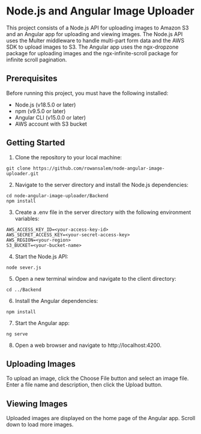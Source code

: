 # Node.js and Angular Image Uploader
This project consists of a Node.js API for uploading images to Amazon S3 and an Angular app for uploading and viewing images. The Node.js API uses the Multer middleware to handle multi-part form data and the AWS SDK to upload images to S3. The Angular app uses the ngx-dropzone package for uploading images and the ngx-infinite-scroll package for infinite scroll pagination.

## Prerequisites
Before running this project, you must have the following installed:
- Node.js (v18.5.0 or later)
- npm (v9.5.0 or later)
- Angular CLI (v15.0.0 or later)
- AWS account with S3 bucket
## Getting Started
1. Clone the repository to your local machine:
```
git clone https://github.com/rowansalem/node-angular-image-uploader.git
```
2. Navigate to the server directory and install the Node.js dependencies:

```
cd node-angular-image-uploader/Backend
npm install
```
3. Create a .env file in the server directory with the following environment variables:

```
AWS_ACCESS_KEY_ID=<your-access-key-id>
AWS_SECRET_ACCESS_KEY=<your-secret-access-key>
AWS_REGION=<your-region>
S3_BUCKET=<your-bucket-name>
```
4. Start the Node.js API:
```
node sever.js
```
5. Open a new terminal window and navigate to the client directory:
```
cd ../Backend
```
6. Install the Angular dependencies:
```
npm install
```
7. Start the Angular app:
```
ng serve
```
8. Open a web browser and navigate to http://localhost:4200.

## Uploading Images
To upload an image, click the Choose File button and select an image file. Enter a file name and description, then click the Upload button.

## Viewing Images
Uploaded images are displayed on the home page of the Angular app. Scroll down to load more images.


 
